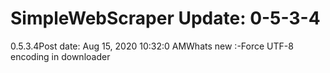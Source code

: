# SimpleWebScraper Update: 0-5-3-4

0.5.3.4Post date: Aug 15, 2020 10:32:0 AMWhats new :-Force UTF-8 encoding in downloader